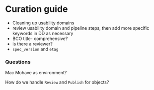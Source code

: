 # Curation guide

- Cleaning up usability domains	
- review usability domain and pipeline steps, then add more specific keywords in DD as necessary	
- BCO title- comprehensive?	
- is there a reviewer?	
- `spec_version` and `etag`	
	
### Questions	
Mac Mohave as environment?

How do we handle `Review` and `Publish` for objects?
